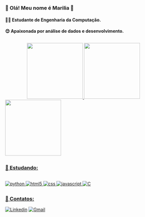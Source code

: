 ### 💫 Olá! Meu nome é Marilia 💫

#### 🧑‍🎓 Estudante de Engenharia da Computação.
#### 😊 Apaixonada por análise de dados e desenvolvimento.


##

<div align="center">
  <a href="https://github.com/MariliaOlivira">
  <img height="180em" src="https://github-readme-stats.vercel.app/api?username=MariliaOlivira&show_icons=true&theme=radical&include_all_commits=true&count_private=true"/>
  <img height="180em" src="https://github-readme-stats.vercel.app/api/top-langs/?username=MariliaOlivira&layout=compact&langs_count=7&theme=radical"/>
</div>
  <img height="180em" src="https://github-readme-stats.vercel.app/api/top-langs/?username=MariliaOlivira&theme=blue-green"/>
</div>

##
### 🎯 Estudando:

<div style = "display: inline_block"><br/>
    <img alinm="center" alt="python" src="https://img.shields.io/badge/Python-3776AB?style=for-the-badge&logo=python&logoColor=white">
    <img alinm="center" alt="html5" src="https://img.shields.io/badge/HTML-239120?style=for-the-badge&logo=html5&logoColor=white">
    <img alinm="center" alt="css" src="https://img.shields.io/badge/CSS-239120?&style=for-the-badge&logo=css3&logoColor=whitee">
    <img alinm="center" alt="javascript" src="https://img.shields.io/badge/JavaScript-323330?style=for-the-badge&logo=javascript&logoColor=F7DF1E">
    <img alinm="center" alt="C" src="https://img.shields.io/badge/C-00599C?style=for-the-badge&logo=c&logoColor=white">
    <br/>
</div>
    
##
### 💬 Contatos:   
[![Linkedin](https://img.shields.io/badge/LinkedIn-0077B5?style=for-the-badge&logo=linkedin&logoColor=white)](https://www.linkedin.com/in/mar%C3%ADlia-araujo-589647215?lipi=urn%3Ali%3Apage%3Ad_flagship3_profile_view_base_contact_details%3BE6IMOI7yR%2FWXXx%2BotJjg3A%3D%3D) 
[![Gmail](https://img.shields.io/badge/Gmail-D14836?style=for-the-badge&logo=gmail&logoColor=white)](mailto:omarilia746@gmail.com)
